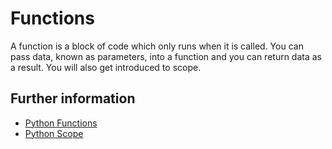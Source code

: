 # Functions

A function is a block of code which only runs when it is called.
You can pass data, known as parameters, into a function and you can
return data as a result.
You will also get introduced to scope.

## Further information

- [Python Functions](https://www.w3schools.com/python/python_functions.asp)
- [Python Scope](https://www.w3schools.com/PYTHON/python_scope.asp)
